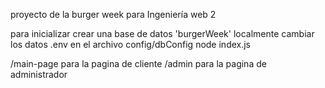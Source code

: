 proyecto de la burger week para Ingeniería web 2

para inicializar 
crear una base de datos 'burgerWeek' localmente
cambiar los datos .env en el archivo config/dbConfig
node index.js

/main-page para la pagina de cliente
/admin para la pagina de administrador 
